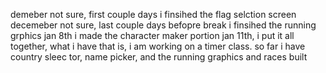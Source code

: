 demeber not sure, first couple days i finsihed the flag selction screen
decemeber not sure, last couple days befopre break i finsihed the running grphics
jan 8th i made the character maker portion 
jan 11th, i put it all together, what i have that is, i am working on a timer class. so far i have country sleec tor, name picker, and the running graphics and races built